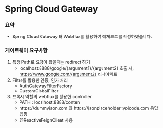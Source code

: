# Spring Cloud Gateway

### 요약
* Spring Cloud Gateway 와 Webflux를 활용하여 예제코드를 작성하였습니다.

### 게이트웨이 요구사항
1. 특정 Path로 요청이 왔을때는 redirect 하기
   - localhost:8888/google/{argument1}/{argument2} 호출 시, https://www.google.com/{argument2} 리다이렉트
3. Filter를 활용한 인증, 인가 처리
   - AuthGatewayFilterFactory
   - CustomGlobalFilter
5. 프록시 역할의 webflux를 활용한 controller
   - PATH : localhost:8888/conten
   - https://dummyjson.com 와 https://jsonplaceholder.typicode.com 응답 맵핑
   - @ReactiveFeignClient 사용
